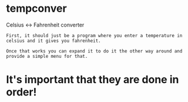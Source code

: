 # tempconver

Celsius <-> Fahrenheit converter

    First, it should just be a program where you enter a temperature in celsius and it gives you fahrenheit.

    Once that works you can expand it to do it the other way around and provide a simple menu for that.

# It's important that they are done in order!
